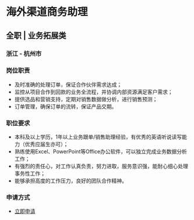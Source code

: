 
# 海外渠道商务助理
## 全职  |  业务拓展类
### 浙江 - 杭州市

### 岗位职责
- 及时准确的处理订单，保证合作伙伴需求达成；
- 监控从项目合作到回款的业务全流程，并协调内部资源满足客户需求；
- 提供选品和营销支持，定期对销售数据做分析，进行销售预测；
- 订单管理，确保订单的流转，保证产品交期。
### 职位要求
- 本科及以上学历，1年以上业务跟单/销售助理经验，有优秀的英语听说读写能力（优秀应届生亦可）；
- 熟练使用Excel、PowerPoint等Office办公软件，可以独立完成业务数据分析工作；
- 有强烈的责任心，对工作认真负责，努力进取，服务意识强，能耐心细心处理事务性工作；
- 能够承担高度的工作压力，良好的团队合作精神。
### 申请方式
- <a href="mailto:hr@tuya.com?subject=求职简历-海外渠道商务助理-来自GitHub">立即申请</a>